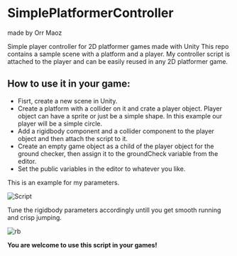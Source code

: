 # SimplePlatformerController
made by Orr Maoz
 
Simple player controller for 2D platformer games made with Unity
This repo contains a sample scene with a platform and a player.
My controller script is attached to the player and can be easily reused in any 2D platformer game.


## How to use it in your game:
- Fisrt, create a new scene in Unity.
- Create a platform with a collider on it and crate a player object. Player object can have a sprite or just be a simple shape. In this example our player will be a simple circle.
- Add a rigidbody component and a collider component to the player object and then attach the script to it.
- Create an empty game object as a child of the player object for the ground checker, then assign it to the groundCheck variable from the editor.
- Set the public variables in the editor to whatever you like.



This is an example for my parameters.

![Script](https://user-images.githubusercontent.com/58950809/147883267-28346bbe-21ba-422f-858b-6767f4a42506.png)




Tune the rigidbody parameters accordingly untill you get smooth running and crisp jumping.

![rb](https://user-images.githubusercontent.com/58950809/147883273-53fa1027-ac43-4fb1-bb59-3b73dca03b4a.png)





**You are welcome to use this script in your games!**

